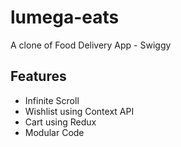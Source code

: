 # lumega-eats
A clone of Food Delivery App - Swiggy

## Features
- Infinite Scroll
- Wishlist using Context API
- Cart using Redux
- Modular Code
